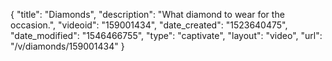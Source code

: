 {
    "title": "Diamonds",
    "description": "What diamond to wear for the occasion.",
    "videoid": "159001434",
    "date_created": "1523640475",
    "date_modified": "1546466755",
    "type": "captivate",
    "layout": "video",
    "url": "\/v\/diamonds\/159001434"
}